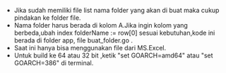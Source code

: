 - Jika sudah memiliki file list nama folder yang akan di buat maka cukup pindakan ke folder file.
- Nama folder harus berada di kolom A.Jika ingin kolom yang berbeda,ubah index folderName := row[0] sesuai kebutuhan,kode ini berada di folder app, file buat_folder.go .
- Saat ini hanya bisa menggunakan file dari MS.Excel.
- Untuk build ke 64 atau 32 bit ,ketik "set GOARCH=amd64" atau "set GOARCH=386" di terminal.
